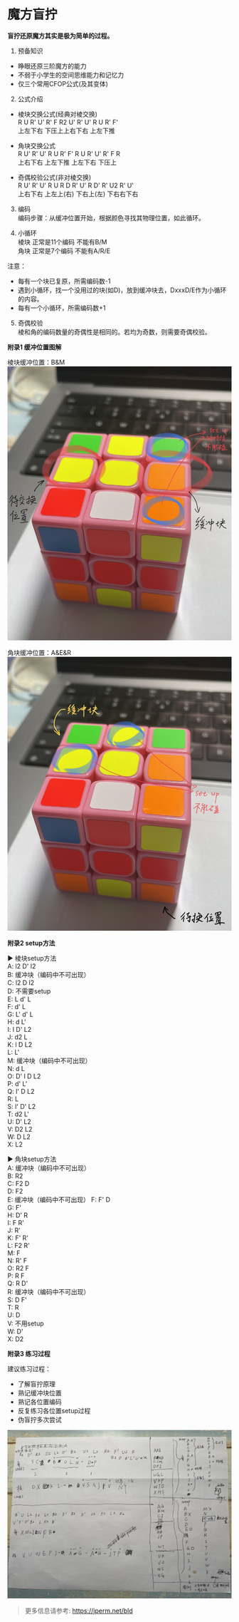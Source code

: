 # 魔方盲拧
**盲拧还原魔方其实是极为简单的过程。**
1. 预备知识  
- 睁眼还原三阶魔方的能力  
- 不弱于小学生的空间思维能力和记忆力  
- 仅三个常用CFOP公式(及其变体)  

2. 公式介绍  
- 棱块交换公式(经典对棱交换)  
R U R' U' R' F R2 U' R' U' R U R' F'  
上左下右 下压上上右下右 上左下推
 
- 角块交换公式  
R U' R' U' R U R' F' R U R' U' R' F R  
上右下右 上左下推 上左下右 下压上

- 奇偶校验公式(非对棱交换)  
R U' R' U' R U R D R' U' R D' R' U2 R' U'  
上右下右 上左上(右) 下右上(左) 下右右下右


3. 编码  
编码步骤：从缓冲位置开始，根据颜色寻找其物理位置，如此循环。

4. 小循环  
棱块 正常是11个编码 不能有B/M  
角块 正常是7个编码 不能有A/R/E  

注意：
- 每有一个块已复原，所需编码数-1  
- 遇到小循环，找一个没用过的块(如D)，放到缓冲块去，DxxxD/E作为小循环的内容。  
- 每有一个小循环，所需编码数+1  

5. 奇偶校验  
棱和角的编码数量的奇偶性是相同的。若均为奇数，则需要奇偶校验。

**附录1 缓冲位置图解**

棱块缓冲位置：B&M  
![img](1.jpeg ':size=40%')
<!-- <img src="1.jpeg" style="zoom:50%"> -->

角块缓冲位置：A&E&R  
![img](2.jpeg ':size=40%')
<!-- <img src="./2.jpeg"  style="zoom: 33%;" /> -->




**附录2 setup方法**

► 棱块setup方法  
A: l2 D' l2  
B: 缓冲块（编码中不可出现）  
C: l2 D l2  
D: 不需要setup  
E: L d' L  
F: d' L  
G: L' d' L  
H: d L'  
I: l D' L2  
J: d2 L  
K: l D L2  
L: L'  
M: 缓冲块（编码中不可出现）  
N: d L  
O: D' l D L2  
P: d' L'  
Q: l' D L2  
R: L  
S: l' D' L2  
T: d2 L'  
U: D' L2  
V: D2 L2  
W: D L2  
X: L2  

► 角块setup方法  
A: 缓冲块（编码中不可出现）  
B: R2  
C: F2 D  
D: F2  
E: 缓冲块（编码中不可出现） 
F: F' D  
G: F'  
H: D' R  
I: F R'  
J: R'   
K: F' R'  
L: F2 R'  
M: F  
N: R' F  
O: R2 F  
P: R F  
Q: R D'  
R: 缓冲块（编码中不可出现）  
S: D F'  
T: R  
U: D  
V: 不用setup   
W: D'  
X: D2  

**附录3 练习过程**  

建议练习过程：
- 了解盲拧原理
- 熟记缓冲块位置
- 熟记各位置编码
- 反复练习各位置setup过程
- 伪盲拧多次尝试

![img](3心路历程.jpeg ':size=60%')


> 更多信息请参考: https://jperm.net/bld